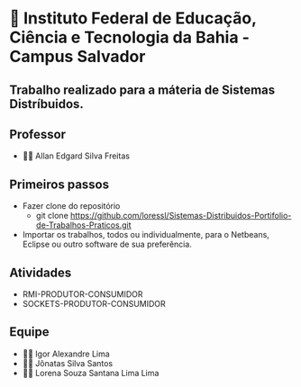 # :school: Instituto Federal de Educação, Ciência e Tecnologia da Bahia - Campus Salvador

## Trabalho realizado para a máteria de Sistemas Distríbuidos.

## Professor

- :teacher: Allan Edgard Silva Freitas 

## Primeiros passos

- Fazer clone do repositório
  - git clone https://github.com/loressl/Sistemas-Distribuidos-Portifolio-de-Trabalhos-Praticos.git
- Importar os trabalhos, todos ou individualmente, para o Netbeans, Eclipse ou outro software de sua preferência.


## Atividades

- RMI-PRODUTOR-CONSUMIDOR
- SOCKETS-PRODUTOR-CONSUMIDOR

## Equipe

- :raising_hand_man: Igor Alexandre Lima
- :raising_hand_man: Jônatas Silva Santos
- :raising_hand_woman: Lorena Souza Santana Lima Lima
